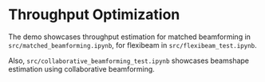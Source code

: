 # Throughput Optimization 
The demo showcases throughput estimation for matched beamforming in `src/matched_beamforming.ipynb`, for flexibeam in `src/flexibeam_test.ipynb`. 

Also, `src/collaborative_beamforming_test.ipynb` showcases beamshape estimation using collaborative beamforming.
